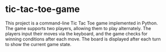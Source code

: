# tic-tac-toe-game
This project is a command-line Tic Tac Toe game implemented in Python. The game supports two players, allowing them to play alternately. The players input their moves via the keyboard, and the game checks for winning conditions after each move. The board is displayed after each turn to show the current game state.
